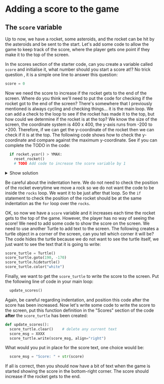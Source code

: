 # Adding a score to the game

## The `score` variable

Up to now, we have a rocket, some asteroids, and the rocket can be hit by the asteroids and be sent to the start.
Let's add some code to allow the game to keep track of the score, where the player gets one point if they make it
to the top of the screen.

In the scores section of the starter code, can you create a variable called `score` and initialise it, what number
should you start a score at!? No trick question , it is a simple one line to answer this question:

```python
score = 0
```

Now we need the score to increase if the rocket gets to the end of the screen. Where do you think we'll need to put the
code for checking if the rocket got to the end of the screen? There's somewhere that I previously mentioned is always
cycling and checking things... it is the main loop. We can add a check to the loop to see if the rocket has made it to
the top, but how could we determine if the rocket is at the top? We know the size of the screen, the
coordinate system is 400 x 400, the y-axis runs from -200 to +200. Therefore, if we can get the y-coordinate of the rocket
then we can check if it is at the top. The following code shows how to check the y-coordinate and compare against the maximum y-coordinate.
See if you can complete the TODO in the code:

```python
  if rocket.ycor() > YMAX:
    reset_rocket()
    # TODO Add code to increase the score variable by 1
```

<details><summary>Show solution</summary>

```python
  if rocket.ycor() > YMAX:
    reset_rocket()
    score = score + 1
	# Python also has a special way to write the code above, the line below does exactly the same as the above:
	# score += 1
```
</details>

Be careful about the indentation here. We do not need to check the position of the rocket everytime we move a rock so we do not want the code
to be inside the `rocks` loop. We want it to be just after that loop. So the `if` statement to check the position of the rocket should be at the same
indentation as the `for` loop over the `rocks`.

OK, so now we have a `score` variable and it increases each time the rocket gets to the top of the game. However, the player has no
way of seeing the score! We need to add some code to show the score on the screen. We need to use another Turtle to add text to the screen.
The following creates a turtle object in a corner of the screen, can you tell which corner it will be? The code hides the turtle because
we do not want to see the turtle itself, we just want to see the text that it is going to write:

```python
score_turtle = Turtle()
score_turtle.goto(190, -170)
score_turtle.hideturtle()
score_turtle.color("white")
```

Finally, we want to get the `score_turtle` to write the score to the screen. Put the following line of code in your main loop:

```python
  update_scores()
```

Again, be careful regarding indentation, and position this code after the score has been increased. Now let's write some code to write the 
score to the screen, put this function definition in the "Scores" section of the code **after** the `score_turtle` has been created:

```python
def update_scores():
  score_turtle.clear()    # delete any current text
  score_msg = XXXX 
  score_turtle.write(score_msg, align="right")
```

What would you put in place for the score text, one choice would be:

```python
  score_msg = "Score: " + str(score)
```

If all is correct, then you should now have a bit of text when the game is started showing the score in the bottom-right corner.
The score should increase if the rocket gets to the end.